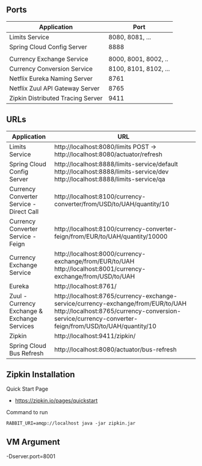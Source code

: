  ## Ports

|     Application       |     Port          |
| ------------- | ------------- |
| Limits Service | 8080, 8081, ... |
| Spring Cloud Config Server | 8888 |
|  |  |
| Currency Exchange Service | 8000, 8001, 8002, ..  |
| Currency Conversion Service | 8100, 8101, 8102, ... |
| Netflix Eureka Naming Server | 8761 |
| Netflix Zuul API Gateway Server | 8765 |
| Zipkin Distributed Tracing Server | 9411 |


## URLs

|     Application       |     URL          |
| ------------- | ------------- |
| Limits Service | http://localhost:8080/limits POST -> http://localhost:8080/actuator/refresh|
|Spring Cloud Config Server| http://localhost:8888/limits-service/default http://localhost:8888/limits-service/dev http://localhost:8888/limits-service/qa|
|  Currency Converter Service - Direct Call| http://localhost:8100/currency-converter/from/USD/to/UAH/quantity/10|
|  Currency Converter Service - Feign| http://localhost:8100/currency-converter-feign/from/EUR/to/UAH/quantity/10000|
| Currency Exchange Service | http://localhost:8000/currency-exchange/from/EUR/to/UAH http://localhost:8001/currency-exchange/from/USD/to/UAH|
| Eureka | http://localhost:8761/|
| Zuul - Currency Exchange & Exchange Services | http://localhost:8765/currency-exchange-service/currency-exchange/from/EUR/to/UAH http://localhost:8765/currency-conversion-service/currency-converter-feign/from/USD/to/UAH/quantity/10|
| Zipkin | http://localhost:9411/zipkin/ |
| Spring Cloud Bus Refresh | http://localhost:8080/actuator/bus-refresh |

## Zipkin Installation

Quick Start Page
- https://zipkin.io/pages/quickstart

Command to run
```
RABBIT_URI=amqp://localhost java -jar zipkin.jar
```

## VM Argument
-Dserver.port=8001
